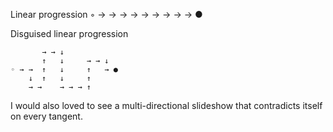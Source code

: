 Linear progression
◦ → → → → → → → → → ●

Disguised linear progression

```
       → → ↓ 
       ↑   ↓     → → ↓
◦ → →  ↑   ↓     ↑   → ●
    ↓  ↑   ↓     ↑
    → →    → → → ↑
```

I would also loved to see a multi-directional slideshow that contradicts itself on every tangent.
